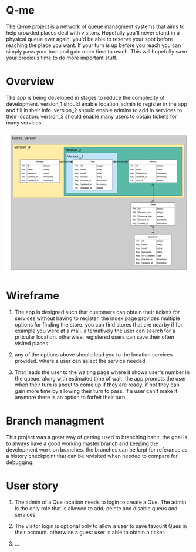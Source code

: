 # Q-me

The Q-me project is a network of queue managment systems that aims to help crowded places deal with visitors. Hopefully you'll never stand in a physical queue ever again. you'd be able to reserve your spot before reaching the place you want. If your turn is up before you reach you can simply pass your turn and gain more time to reach. This will hopefully save your precious time to do more important stuff.

# Overview

The app is being developed in stages to reduce the complexity of development. version_1 should enable location_admin to register in the app and fill in their info. version_2 should enable admins to add in services to their location. version_3 should enable many users to obtain tickets for many services.

![alt text](readme_files/Q-me_ERD_3.png)

# Wireframe

1. The app is designed such that customers can obtain their tickets for services without having to register. the index page provides multiple options for finding the store. you can find stores that are nearby if for example you were at a mall. alternatively the user can search for a prticular location. otherwise, registered users can save their often visited places.

2. any of the options above should lead you to the location services provided. where a user can select the service needed.

3. That leads the user to the waiting page where it shows user's number in the queue. along with estimated time of wait. the app prompts the user when their turn is about to come up if they are ready. if not they can gain more time by allowing their turn to pass. if a user can't make it anymore there is an option to forfeit their turn.

# Branch managment

This project was a great way of getting used to branching habit. the goal is to always have a good working master branch and keeping the development work on branches. the branches can be kept for referance as a history checkpoint that can be revisited when needed to compare for debugging.

# User story

1. The admin of a Que location needs to login to create a Que. The admin is the only role that is allowed to add, delete and disable queus and services

2. The visitor login is optional only to allow a user to save favourit Ques in their account. otherwise a guest user is able to obtain a ticket.

3. ...